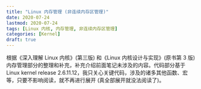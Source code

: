 ```yaml
---
title: "Linux 内存管理 (非连续内存区管理)"
date: 2020-07-24
lastmod: 2020-07-24
tags: [Linux 内核, 内存管理, 非连续内存区管理]
categories: [Kernel]
draft: true
---
```


根据《深入理解 Linux 内核》(第三版) 和《Linux 内核设计与实现》(原书第 3 版) 内存管理部分的整理和补充，补充介绍前面笔记未涉及的内容。代码部分基于 Linux kernel release 2.6.11.12，我只关心关键代码，涉及的诸多其他函数、宏等，只要不影响阅读，就不再进行展开 (真全部展开就没法阅读了)。

<!--more-->
